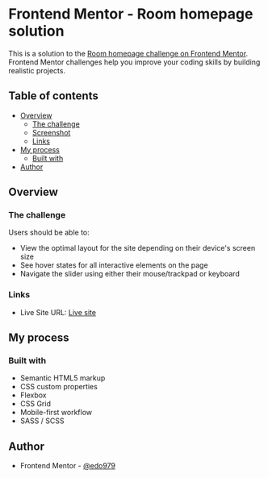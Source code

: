 # Frontend Mentor - Room homepage solution

This is a solution to the [Room homepage challenge on Frontend Mentor](https://www.frontendmentor.io/challenges/room-homepage-BtdBY_ENq). Frontend Mentor challenges help you improve your coding skills by building realistic projects.

## Table of contents

- [Overview](#overview)
  - [The challenge](#the-challenge)
  - [Screenshot](#screenshot)
  - [Links](#links)
- [My process](#my-process)
  - [Built with](#built-with)
- [Author](#author)

## Overview

### The challenge

Users should be able to:

- View the optimal layout for the site depending on their device's screen size
- See hover states for all interactive elements on the page
- Navigate the slider using either their mouse/trackpad or keyboard

### Links

- Live Site URL: [Live site](https://edo979.github.io/room-homepage-master/)

## My process

### Built with

- Semantic HTML5 markup
- CSS custom properties
- Flexbox
- CSS Grid
- Mobile-first workflow
- SASS / SCSS

## Author

- Frontend Mentor - [@edo979](https://www.frontendmentor.io/profile/edo979)
